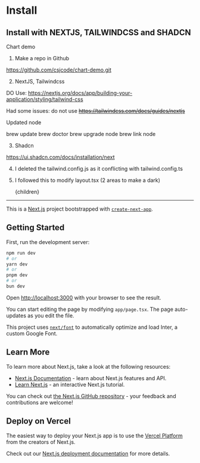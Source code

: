 
# Install

## Install with NEXTJS, TAILWINDCSS and SHADCN


Chart demo

1. Make a repo in Github

https://github.com/csjcode/chart-demo.git

2. NextJS, Tailwindcss

DO Use:
https://nextjs.org/docs/app/building-your-application/styling/tailwind-css

Had some issues:
do not use ~~https://tailwindcss.com/docs/guides/nextjs~~

Updated node

brew update
brew doctor
brew upgrade node
brew link node

3. Shadcn

https://ui.shadcn.com/docs/installation/next

4. I deleted the tailwind.config.js as it conflicting with tailwind.config.ts
5. I followed this to modify layout.tsx (2 areas to make a dark)

    <html className="dark" lang="en">
      <body className={`dark:bg-gray-800 {inter.className}`}>{children}</body>
    </html>

---------------------------------------------------------


This is a [Next.js](https://nextjs.org/) project bootstrapped with [`create-next-app`](https://github.com/vercel/next.js/tree/canary/packages/create-next-app).

## Getting Started

First, run the development server:

```bash
npm run dev
# or
yarn dev
# or
pnpm dev
# or
bun dev
```

Open [http://localhost:3000](http://localhost:3000) with your browser to see the result.

You can start editing the page by modifying `app/page.tsx`. The page auto-updates as you edit the file.

This project uses [`next/font`](https://nextjs.org/docs/basic-features/font-optimization) to automatically optimize and load Inter, a custom Google Font.

## Learn More

To learn more about Next.js, take a look at the following resources:

- [Next.js Documentation](https://nextjs.org/docs) - learn about Next.js features and API.
- [Learn Next.js](https://nextjs.org/learn) - an interactive Next.js tutorial.

You can check out [the Next.js GitHub repository](https://github.com/vercel/next.js/) - your feedback and contributions are welcome!

## Deploy on Vercel

The easiest way to deploy your Next.js app is to use the [Vercel Platform](https://vercel.com/new?utm_medium=default-template&filter=next.js&utm_source=create-next-app&utm_campaign=create-next-app-readme) from the creators of Next.js.

Check out our [Next.js deployment documentation](https://nextjs.org/docs/deployment) for more details.
